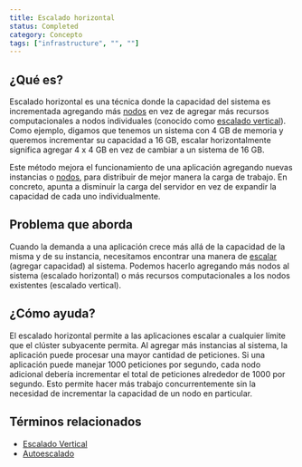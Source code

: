 ```yaml
---
title: Escalado horizontal
status: Completed
category: Concepto
tags: ["infrastructure", "", ""]
---
```


## ¿Qué es?

Escalado horizontal es una técnica donde la capacidad del sistema es incrementada agregando más [nodos](/es/nodes)
en vez de agregar más recursos computacionales a nodos individuales (conocido como [escalado vertical](/vertical-scaling/)).
Como ejemplo, digamos que tenemos un sistema con 4 GB de memoria y queremos incrementar su capacidad a 16 GB,
escalar horizontalmente significa agregar 4 x 4 GB en vez de cambiar a un sistema de 16 GB.

Este método mejora el funcionamiento de una aplicación agregando nuevas instancias o [nodos](/es/nodes),
para distribuir de mejor manera la carga de trabajo.
En concreto, apunta a disminuir la carga del servidor
en vez de expandir la capacidad de cada uno individualmente.

## Problema que aborda

Cuando la demanda a una aplicación crece más allá de la capacidad de la misma y de su instancia,
necesitamos encontrar una manera de [escalar](/scale) (agregar capacidad) al sistema.
Podemos hacerlo agregando más nodos al sistema (escalado horizontal)
o más recursos computacionales a los nodos existentes (escalado vertical).

## ¿Cómo ayuda?

El escalado horizontal permite a las aplicaciones escalar a cualquier límite que el clúster subyacente permita.
Al agregar más instancias al sistema, la aplicación puede procesar una mayor cantidad de peticiones.
Si una aplicación puede manejar 1000 peticiones por segundo,
cada nodo adicional debería incrementar el total de peticiones alrededor de 1000 por segundo.
Esto permite hacer más trabajo concurrentemente
sin la necesidad de incrementar la capacidad de un nodo en particular.

## Términos relacionados

* [Escalado Vertical](/es/vertical-scaling/)
* [Autoescalado](/es/auto-scaling/)